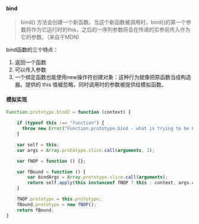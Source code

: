 #### bind

> bind() 方法会创建一个新函数。当这个新函数被调用时，bind()的第一个参数将作为它运行时的this，之后的一序列参数将会在传递的实参前传入作为它的参数。（来自于MDN)

bind函数的三个特点：

1. 返回一个函数
2. 可以传入参数
3. 一个绑定函数也能使用new操作符创建对象：这种行为就像把原函数当成构造器。提供的 this 值被忽略，同时调用时的参数被提供给模拟函数。

#### 模拟实现

```javascript
Function.prototype.bind2 = function (context) {

    if (typeof this !== "function") {
      throw new Error("Function.prototype.bind - what is trying to be bound is not callable");
    }

    var self = this;
    var args = Array.prototype.slice.call(arguments, 1);

    var fNOP = function () {};

    var fBound = function () {
        var bindArgs = Array.prototype.slice.call(arguments);
        return self.apply(this instanceof fNOP ? this : context, args.concat(bindArgs));
    }

    fNOP.prototype = this.prototype;
    fBound.prototype = new fNOP();
    return fBound;
}
```

